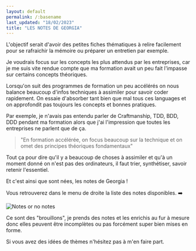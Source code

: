 ```yaml
---
layout: default
permalink: /:basename
last_updated: "18/02/2023"
title: "LES NOTES DE GEORGIA"
---
```


L'objectif serait d'avoir des petites fiches thématiques à relire facilement pour se rafraichir la mémoire ou préparer un entretien par exemple.

Je voudrais focus sur les concepts les plus attendus par les entreprises, car je me suis vite rendue compte que ma formation avait un peu fait l'impasse sur certains concepts théoriques. 

Lorsqu'on suit des programmes de formation un peu accélérés on nous balance beaucoup d'infos techniques à assimiler pour savoir coder rapidement. On essaie d'absorber tant bien que mal tous ces languages et on approfondit pas toujours les concepts et bonnes pratiques. 

Par exemple, je n'avais pas entendu parler de <span class="keywords">Craftmanship, TDD, BDD, DDD</span> pendant ma formation alors que j'ai l'impression que toutes les entreprises ne parlent que de ça.

> "En formation accélérée, on focus beaucoup sur la technique et on omet des principes théoriques fondamentaux"

Tout ça pour dire qu'il y a beaucoup de choses à assimiler et qu'à un moment donné on n'est pas des ordinateurs, il faut trier, synthétiser, savoir retenir l'essentiel.

Et c'est ainsi que sont nées, les notes de Georgia !

Vous retrouverez dans le menu de droite la liste des notes disponibles. :arrow_right:

![Notes or no notes](https://i.imgflip.com/7soa8k.jpg
"img-meme")

Ce sont des "brouillons", je prends des notes et les enrichis au fur à mesure donc elles peuvent être incomplètes ou pas forcément super bien mises en forme.

Si vous avez des idées de thèmes n'hésitez pas à m'en faire part.
